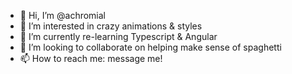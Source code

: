 - 👋 Hi, I’m @achromial
- 👀 I’m interested in crazy animations & styles
- 🌱 I’m currently re-learning Typescript & Angular
- 💞️ I’m looking to collaborate on helping make sense of spaghetti
- 📫 How to reach me: message me!
